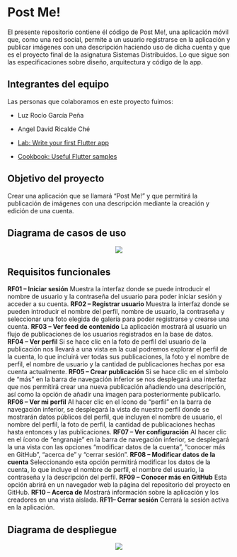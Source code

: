 # Post Me!

El presente repositorio contiene él código de Post Me!, una aplicación móvil que, como una red social, permite a un usuario registrarse en la aplicación y publicar imágenes con una descripción haciendo uso de dicha cuenta y que es el proyecto final de la asignatura Sistemas Distribuidos. Lo que sigue son las especificaciones sobre diseño, arquitectura y código de la app.

## Integrantes del equipo

Las personas que colaboramos en este proyecto fuimos:

- Luz Rocío García Peña
- Angel David Ricalde Ché

- [Lab: Write your first Flutter app](https://docs.flutter.dev/get-started/codelab)
- [Cookbook: Useful Flutter samples](https://docs.flutter.dev/cookbook)

## Objetivo del proyecto

Crear una aplicación que se llamará “Post Me!” y que permitirá la publicación de imágenes con una descripción mediante la creación y edición de una cuenta.

## Diagrama de casos de uso
<p align="center">
  <img src="https://github.com/LuzR25/app_post_me/blob/main/Im%C3%A1genes/Diagrama%20de%20casos%20de%20uso.png">
</p>

## Requisitos funcionales 

**RF01 – Iniciar sesión**
Muestra la interfaz donde se puede introducir el nombre de usuario y la contraseña del usuario para poder iniciar sesión y acceder a su cuenta.
**RF02 – Registrar usuario**
Muestra la interfaz donde se pueden introducir el nombre del perfil, nombre de usuario, la contraseña y seleccionar una foto elegida de galería para poder registrarse y crearse una cuenta.
**RF03 – Ver feed de contenido**
La aplicación mostrará al usuario un flujo de publicaciones de los usuarios registrados en la base de datos.
**RF04 – Ver perfil**
Si se hace clic en la foto de perfil del usuario de la publicación nos llevará a una vista en la cual podremos explorar el perfil de la cuenta, lo que incluirá ver todas sus publicaciones, la foto y el nombre de perfil, el nombre de usuario y la cantidad de publicaciones hechas por esa cuenta actualmente.
**RF05 – Crear publicación**
Si se hace clic en el símbolo de “más” en la barra de navegación inferior se nos desplegará una interfaz que nos permitirá crear una nueva publicación añadiendo una descripción, así como la opción de añadir una imagen para posteriormente publicarlo.
**RF06 – Ver mi perfil**
Al hacer clic en el ícono de “perfil” en la barra de navegación inferior, se desplegará la vista de nuestro perfil donde se mostrarán datos públicos del perfil, que incluyen el nombre de usuario, el nombre del perfil, la foto de perfil, la cantidad de publicaciones hechas hasta entonces y las publicaciones.
**RF07 – Ver configuración**
Al hacer clic en el ícono de “engranaje” en la barra de navegación inferior, se desplegará la una vista con las opciones “modificar datos de la cuenta”, “conocer más en GitHub”, “acerca de” y “cerrar sesión”.
**RF08 – Modificar datos de la cuenta**
Seleccionando esta opción permitirá modificar los datos de la cuenta, lo que incluye el nombre de perfil, el nombre del usuario, la contraseña y la descripción del perfil.
**RF09 – Conocer más en GitHub**
Esta opción abrirá en un navegador web la página del repositorio del proyecto en GitHub.
**RF10 – Acerca de**
Mostrará información sobre la aplicación y los creadores en una vista aislada.
**RF11– Cerrar sesión**
Cerrará la sesión activa en la aplicación.

## Diagrama de despliegue
<p align="center">
  <img src="https://github.com/LuzR25/app_post_me/blob/main/Im%C3%A1genes/Diagrama%20de%20casos%20de%20uso.png">
</p>

